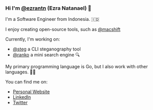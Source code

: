 ### Hi I'm [@ezrantn](https://www.linkedin.com/in/ezrantn/) (Ezra Natanael) 👋

I'm a Software Engineer from Indonesia. 🇮🇩

I enjoy creating open-source tools, such as [@macshift](https://github.com/ezrantn/macshift)

Currently, I'm working on:
- [@steg](https://github.com/ezrantn/steg) a CLI steganography tool
- [@ranko](https://github.com/ezrantn/ranko) a mini search engine 🔍

My primary programming language is Go, but I also work with other languages. 👨‍💻

You can find me on:

- [Personal Website](https://ezrantn.github.io/)
- [LinkedIn](https://www.linkedin.com/in/ezrantn/)
- [Twitter](https://x.com/EzraNatanael6)
